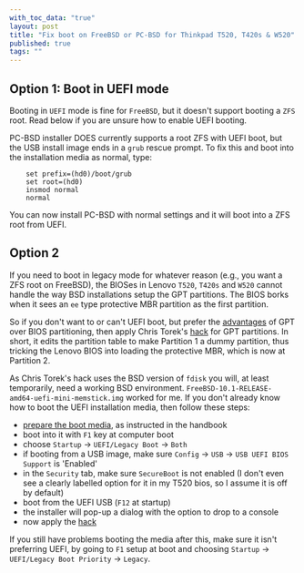 ```yaml
---
with_toc_data: "true"
layout: post
title: "Fix boot on FreeBSD or PC-BSD for Thinkpad T520, T420s & W520"
published: true
tags: ""
---
```


## Option 1: Boot in UEFI mode

Booting in `UEFI` mode is fine for `FreeBSD`, but it doesn't support booting a `ZFS` root. Read below if you are unsure how to enable UEFI booting.

PC-BSD installer DOES currently supports a root ZFS with UEFI boot, but the USB install image ends in a `grub` rescue prompt. To fix this and boot into the installation media as normal, type:

```
    set prefix=(hd0)/boot/grub
    set root=(hd0)
    insmod normal
    normal
```

You can now install PC-BSD with normal settings and it will boot into a ZFS root from UEFI. 

## Option 2

If you need to boot in legacy mode for whatever reason (e.g., you want a ZFS root on FreeBSD), the BIOSes in Lenovo `T520`, `T420s` and `W520` cannot handle the way BSD installations setup the GPT partitions. The BIOS borks when it sees an `ee` type protective MBR partition as the first partition. 

So if you don't want to or can't UEFI boot, but prefer the [advantages](https://wiki.manjaro.org/index.php?title=Some_basics_of_MBR_v/s_GPT_and_BIOS_v/s_UEFI#MBR_vs._GPT) of GPT over BIOS partitioning, then apply Chris Torek's [hack](http://lists.freebsd.org/pipermail/freebsd-i386/2013-March/010437.html) for GPT partitions. In short, it edits the partition table to make Partition 1 a dummy partition, thus tricking the Lenovo BIOS into loading the protective MBR, which is now at Partition 2.

As Chris Torek's hack uses the BSD version of `fdisk` you will, at least temporarily, need a working BSD environment. `FreeBSD-10.1-RELEASE-amd64-uefi-mini-memstick.img` worked for me. If you don't already know how to boot the UEFI installation media, then follow these steps:

- [prepare the boot media](https://www.freebsd.org/doc/handbook/install-pre.html#install-boot-media), as instructed in the handbook
- boot into it with `F1` key at computer boot
- choose `Startup` -> `UEFI/Legacy Boot` -> `Both`
- if booting from a USB image, make sure `Config` -> `USB` -> `USB UEFI BIOS Support` is 'Enabled'
- in the `Security` tab, make sure `SecureBoot` is not enabled (I don't even see a clearly labelled option for it in my T520 bios, so I assume it is off by default)
- boot from the UEFI USB (`F12` at startup)
- the installer will pop-up a dialog with the option to drop to a console
- now apply the [hack](http://lists.freebsd.org/pipermail/freebsd-i386/2013-March/010437.html)

If you still have problems booting the media after this, make sure it isn't preferring UEFI, by going to `F1` setup at boot and choosing `Startup` -> `UEFI/Legacy Boot Priority` -> `Legacy`.